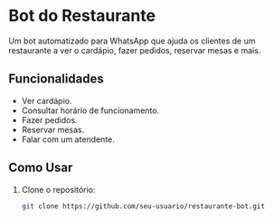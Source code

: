# Bot do Restaurante

Um bot automatizado para WhatsApp que ajuda os clientes de um restaurante a ver o cardápio, fazer pedidos, reservar mesas e mais.

## Funcionalidades

- Ver cardápio.
- Consultar horário de funcionamento.
- Fazer pedidos.
- Reservar mesas.
- Falar com um atendente.

## Como Usar

1. Clone o repositório:

   ```bash
   git clone https://github.com/seu-usuario/restaurante-bot.git
